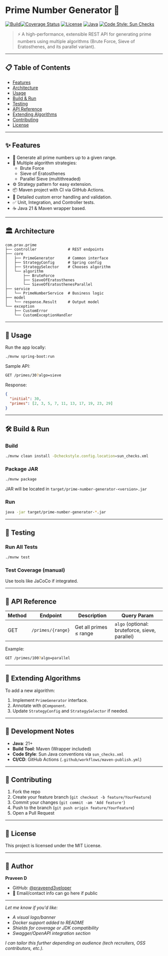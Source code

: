 # Prime Number Generator 🔢

[![Build](https://img.shields.io/github/actions/workflow/status/praveend3veloper/prime-number-generator/maven-publish.yml?branch=main)](https://github.com/praveend3veloper/prime-number-generator/actions)[![Coverage Status](https://coveralls.io/repos/github/praveenD3veloper/prime-number-generator/badge.svg?branch=main)](https://coveralls.io/github/praveenD3veloper/prime-number-generator?branch=main)
[![License](https://img.shields.io/github/license/praveend3veloper/prime-number-generator)](LICENSE)
[![Java](https://img.shields.io/badge/Java-21-blue)](https://www.oracle.com/java/technologies/javase/jdk21-archive-downloads.html)
[![Code Style: Sun Checks](https://img.shields.io/badge/code%20style-sun-yellow)](sun_checks.xml)

> ⚡ A high-performance, extensible REST API for generating prime numbers using multiple algorithms (Brute Force, Sieve of Eratosthenes, and its parallel variant).

---

## 📋 Table of Contents

- [Features](#features)
- [Architecture](#architecture)
- [Usage](#usage)
- [Build & Run](#build--run)
- [Testing](#testing)
- [API Reference](#api-reference)
- [Extending Algorithms](#extending-algorithms)
- [Contributing](#contributing)
- [License](#license)

---

## ✨ Features

- 🔢 Generate all prime numbers up to a given range.
- 🔁 Multiple algorithm strategies:
  - Brute Force
  - Sieve of Eratosthenes
  - Parallel Sieve (multithreaded)
- ⚙️ Strategy pattern for easy extension.
- 📦 Maven project with CI via GitHub Actions.
- 📜 Detailed custom error handling and validation.
- ✅ Unit, Integration, and Controller tests.
- ☕ Java 21 & Maven wrapper based.

---

## 🏛 Architecture

```text
com.prav.prime
├── controller              # REST endpoints
├── core
│   ├── PrimeGenerator      # Common interface
│   ├── StrategyConfig      # Spring config
│   ├── StrategySelector    # Chooses algorithm
│   └── algorithm
│       ├── BruteForce
│       ├── SieveOfEratosthenes
│       └── SieveOfEratosthenesParallel
├── service
│   └── PrimeNumberService  # Business logic
├── model
│   └── response.Result     # Output model
└── exception
    ├── CustomError
    └── CustomExceptionHandler
```

---

## 🚀 Usage

Run the app locally:

```bash
./mvnw spring-boot:run
```

Sample API:

```bash
GET /primes/30?algo=sieve
```

Response:

```json
{
  "initial": 30,
  "primes": [2, 3, 5, 7, 11, 13, 17, 19, 23, 29]
}
```

---

## 🛠️ Build & Run

### Build

```bash
./mvnw clean install -Dcheckstyle.config.location=sun_checks.xml
```

### Package JAR

```bash
./mvnw package
```

JAR will be located in `target/prime-number-generator-<version>.jar`

### Run

```bash
java -jar target/prime-number-generator-*.jar
```

---

## 🧪 Testing

### Run All Tests

```bash
./mvnw test
```

### Test Coverage (manual)

Use tools like JaCoCo if integrated.

---

## 📡 API Reference

| Method | Endpoint | Description | Query Param |
|--------|----------|-------------|-------------|
| GET | `/primes/{range}` | Get all primes ≤ range | `algo` (optional: bruteforce, sieve, parallel) |

Example:

```bash
GET /primes/100?algo=parallel
```

---

## 🧩 Extending Algorithms

To add a new algorithm:

1. Implement `PrimeGenerator` interface.
2. Annotate with `@Component`.
3. Update `StrategyConfig` and `StrategySelector` if needed.

---

## 🧰 Development Notes

- **Java**: 21+
- **Build Tool**: Maven (Wrapper included)
- **Code Style**: Sun Java conventions via `sun_checks.xml`
- **CI/CD**: GitHub Actions (`.github/workflows/maven-publish.yml`)

---

## 🤝 Contributing

1. Fork the repo
2. Create your feature branch (`git checkout -b feature/YourFeature`)
3. Commit your changes (`git commit -am 'Add feature'`)
4. Push to the branch (`git push origin feature/YourFeature`)
5. Open a Pull Request

---

## 📄 License

This project is licensed under the MIT License.

---

## 👤 Author

**Praveen D**
- GitHub: [@praveend3veloper](https://github.com/praveend3veloper)
- 📧 Email/contact info can go here if public

---

*Let me know if you'd like:*
- *A visual logo/banner*
- *Docker support added to README*
- *Shields for coverage or JDK compatibility*
- *Swagger/OpenAPI integration section*

*I can tailor this further depending on audience (tech recruiters, OSS contributors, etc.).*
